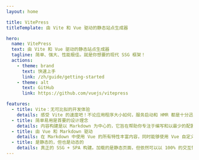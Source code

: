 ```yaml
---
layout: home

title: VitePress
titleTemplate: 由 Vite 和 Vue 驱动的静态站点生成器

hero:
  name: VitePress
  text: 由 Vite 和 Vue 驱动的静态站点生成器
  tagline: 简单、强大、性能极佳。就是你想要的现代 SSG 框架！
  actions:
    - theme: brand
      text: 快速上手
      link: /zh/guide/getting-started
    - theme: alt
      text: GitHub
      link: https://github.com/vuejs/vitepress

features:
  - title: Vite：无可比拟的开发体验
    details: 感受 Vite 的速度吧！不论应用程序大小如何，服务启动和 HMR 都是十分迅速的。
  - title: 简单易用是首要的设计理念
    details: 内容构建是以 Markdown 为中心的，它旨在帮助你专注于编写和以最少的配置进行部署。
  - title: 由 Vue 和 Markdown 驱动
    details: 在 Markdown 中使用 Vue 的所有特性丰富内容，同时能够使用 Vue 自定义站点。
  - title: 是静态的，但也是动态的
    details: 真正的 SSG + SPA 构建。加载的是静态页面，但依然可以以 100% 的交互性吸引用户。
---
```

